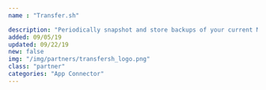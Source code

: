 ```yaml
---
name : "Transfer.sh"

description: "Periodically snapshot and store backups of your current MongoDB instance"
added: 09/05/19
updated: 09/22/19
new: false
img: "/img/partners/transfersh_logo.png"
class: "partner"
categories: "App Connector"
---
```

